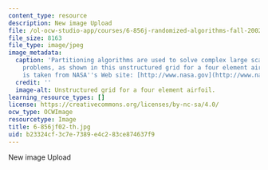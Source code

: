 ```yaml
---
content_type: resource
description: New image Upload
file: /ol-ocw-studio-app/courses/6-856j-randomized-algorithms-fall-2002/b23324cf3c7e7389e4c283ce874637f9_6-856jf02-th.jpg
file_size: 8163
file_type: image/jpeg
image_metadata:
  caption: 'Partitioning algorithms are used to solve complex large scale computational
    problems, as shown in this unstructured grid for a four element airfoil. (Image
    is taken from NASA''s Web site: [http://www.nasa.gov](http://www.nasa.gov).)'
  credit: ''
  image-alt: Unstructured grid for a four element airfoil.
learning_resource_types: []
license: https://creativecommons.org/licenses/by-nc-sa/4.0/
ocw_type: OCWImage
resourcetype: Image
title: 6-856jf02-th.jpg
uid: b23324cf-3c7e-7389-e4c2-83ce874637f9
---
```

New image Upload